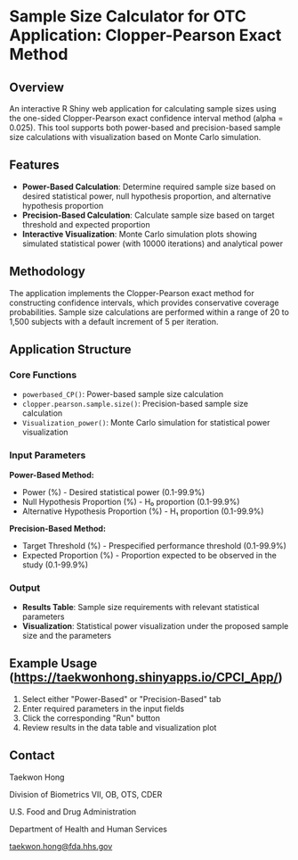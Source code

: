 # Sample Size Calculator for OTC Application: Clopper-Pearson Exact Method


## Overview
An interactive R Shiny web application for calculating sample sizes using the one-sided Clopper-Pearson exact confidence interval method (alpha = 0.025). This tool supports both power-based and precision-based sample size calculations with visualization based on Monte Carlo simulation.


## Features
- **Power-Based Calculation**: Determine required sample size based on desired statistical power, null hypothesis proportion, and alternative hypothesis proportion
- **Precision-Based Calculation**: Calculate sample size based on target threshold and expected proportion
- **Interactive Visualization**: Monte Carlo simulation plots showing simulated statistical power (with 10000 iterations) and analytical power


## Methodology
The application implements the Clopper-Pearson exact method for constructing confidence intervals, which provides conservative coverage probabilities. Sample size calculations are performed within a range of 20 to 1,500 subjects with a default increment of 5 per iteration.


## Application Structure
### Core Functions
- `powerbased_CP()`: Power-based sample size calculation
- `clopper.pearson.sample.size()`: Precision-based sample size calculation
- `Visualization_power()`: Monte Carlo simulation for statistical power visualization

### Input Parameters
**Power-Based Method:**
- Power (%) - Desired statistical power (0.1-99.9%)
- Null Hypothesis Proportion (%) - H₀ proportion (0.1-99.9%)
- Alternative Hypothesis Proportion (%) - H₁ proportion (0.1-99.9%)

**Precision-Based Method:**
- Target Threshold (%) - Prespecified performance threshold (0.1-99.9%)
- Expected Proportion (%) - Proportion expected to be observed in the study (0.1-99.9%)

### Output
- **Results Table**: Sample size requirements with relevant statistical parameters
- **Visualization**: Statistical power visualization under the proposed sample size and the parameters


## Example Usage (https://taekwonhong.shinyapps.io/CPCI_App/)
1. Select either "Power-Based" or "Precision-Based" tab
2. Enter required parameters in the input fields
3. Click the corresponding "Run" button
4. Review results in the data table and visualization plot


## Contact
Taekwon Hong

Division of Biometrics VII, OB, OTS, CDER

U.S. Food and Drug Administration

Department of Health and Human Services

taekwon.hong@fda.hhs.gov
